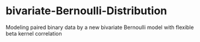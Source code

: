 # bivariate-Bernoulli-Distribution
Modeling paired binary data by a new bivariate Bernoulli model with flexible beta kernel correlation
